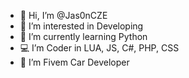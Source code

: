- 👋 Hi, I’m @Jas0nCZE
- 👀 I’m interested in Developing
- 🌱 I’m currently learning Python 
- 💻 I’m Coder in LUA, JS, C#, PHP, CSS
- 🚗 I’m Fivem Car Developer

<!---

--->
